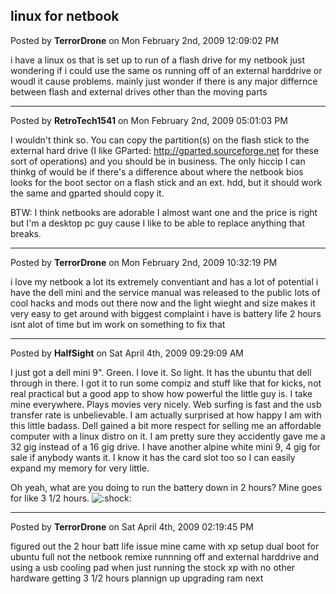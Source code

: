 ## linux for netbook
Posted by **TerrorDrone** on Mon February 2nd, 2009 12:09:02 PM

i have a linux os that is set up to run of a flash drive for my netbook just wondering if i could use the same os running off of an external harddrive or woudl it cause problems.
mainly just wonder if there is any major differnce between flash and external drives other than the moving parts

--------------------------------------------------------------------------------

Posted by **RetroTech1541** on Mon February 2nd, 2009 05:01:03 PM

I wouldn't think so. You can copy the partition(s) on the flash stick to the external hard drive (I like GParted: <!-- m --><a class="postlink" href="http://gparted.sourceforge.net">http://gparted.sourceforge.net</a><!-- m --> for these sort of operations) and you should be in business. The only hiccip I can thinkg of would be if there's a difference about where the netbook bios looks for the boot sector on a flash stick and an ext. hdd, but it should work the same and gparted should copy it.

BTW: I think netbooks are adorable I almost want one and the price is right but I'm a desktop pc guy cause I like to be able to replace anything that breaks.

--------------------------------------------------------------------------------

Posted by **TerrorDrone** on Mon February 2nd, 2009 10:32:19 PM

i love my netbook a lot its extremely conventiant and has a lot of potential i have the dell mini and the service manual was released to the public lots of cool hacks and mods out there now 
and the light wieght and size makes it very easy to get around with 
biggest complaint i have is battery life 2 hours isnt alot of time but im work on something to fix that

--------------------------------------------------------------------------------

Posted by **HalfSight** on Sat April 4th, 2009 09:29:09 AM

I just got a dell mini 9&quot;. Green. I love it. So light. It has the ubuntu that dell through in there. I got it to run some compiz and stuff like that for kicks, not real practical but a good app to show how powerful the little guy is. I take mine everywhere. Plays movies very nicely. Web surfing is fast and the usb transfer rate is unbelievable. I am actually surprised at how happy I am with this little badass. Dell gained a bit more respect for selling me an affordable computer with a linux distro on it. I am pretty sure they accidently gave me a 32 gig instead of a 16 gig drive. I have another alpine white mini 9, 4 gig for sale if anybody wants it. I know it has the card slot too so I can easily expand my memory for very little.

Oh yeah, what are you doing to run the battery down in 2 hours? Mine goes for like 3 1/2 hours. <!-- s:shock: --><img src="{SMILIES_PATH}/icon_eek.gif" alt=":shock:" title="Shocked" /><!-- s:shock: -->

--------------------------------------------------------------------------------

Posted by **TerrorDrone** on Sat April 4th, 2009 02:19:45 PM

figured out the 2 hour batt life issue
mine came with xp setup dual boot for ubuntu full not the netbook remixe runnning off and external harddrive and using a usb  cooling pad 
when just running the stock xp with no other hardware getting 3 1/2 hours 
plannign up upgrading ram next
